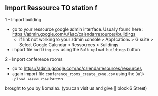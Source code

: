Import Ressource TO station f
-----------------------------

1 - Import building 

- go to your ressource google admin interface. Usually found here : https://admin.google.com/u/1/ac/calendarresources/buildings
    - if link not working to your admin console > Applications > G suite > Select Google Calendar > Ressources > Buildings
- import file `building.csv` using the `Bulk upload buildings` button

2 - Import conference rooms

- go to https://admin.google.com/ac/calendarresources/resources
- again import file `conference_rooms_create_zone.csv` using the `Bulk upload ressources` button


brought to you by Nomalab. (you can visit us and give :beer: block 6 Street)



